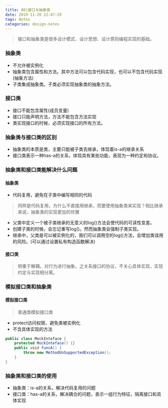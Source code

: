 ```yaml
---
title: 08|接口与抽象类
date: 2019-11-20 22:47:29
tags: Notes
categories: design-notes 
---
```


> 接口和抽象类是很多设计模式、设计思想、设计原则编程实现的基础。

### 抽象类

+ 不允许被实例化
+ 抽象类包含属性和方法。其中方法可以包含代码实现，也可以不包含代码实现(抽象方法)
+ 子类集成抽象类。子类必须实现抽象类的抽象方法。

### 接口类

+ 接口不能包含属性(成员变量)
+ 接口只能声明方法，方法不能包含方法实现
+ 类实现接口的时候，必须实现接口的所有方法。

### 抽象类与接口类的区别

+ 抽象类的本质是类，主要只能被子类去继承，体现着is-a的继承关系
+ 接口类表示一种has-a的关系，体现具有某些功能，表现为一种约定和协议。

### 抽象类和接口类能解决什么问题

#### 抽象类
+ 代码复用，避免在子类中编写相同的代码

> 同样是代码复用，为什么不直接用继承，而要使用抽象类来实现？相比继承来说，抽象类的实现更加的优雅

+ 父类中定义一个被子类继承的无意义的log()方法会使代码的可读性变差。
+ 创建子类的时候，会忘记重写log()。然而抽象类会强制子类实现。
+ 继承中，父类是可以被实例化的，我们可以调用空的log()方法，会增加类误用的风险。(可以通过设置私有构造函数解决)

#### 接口类
> 侧重于解耦。对行为进行抽象，之关系接口的协议，不关心具体实现，实现约定与实现相分离。

### 模拟接口类和抽象类

#### 模拟接口类
> 普通类模拟接口类

+ protect访问权限，避免类被实例化
+ 不含具体实现的方法

```java
public class MockInteface { 
    protected MockInteface() {} 
    public void funcA() { 
        throw new MethodUnSupportedException(); 
    }
}
```

### 抽象类和接口类的使用

+ 抽象类：is-a的关系，解决代码复用的问题
+ 接口类：has-a的关系，解决耦合的问题，表示一组行为特征，隔离接口和具体实现





